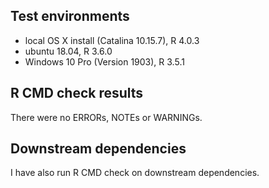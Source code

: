 ## Test environments
* local OS X install (Catalina 10.15.7), R 4.0.3
* ubuntu 18.04, R 3.6.0
* Windows 10 Pro (Version 1903), R 3.5.1

## R CMD check results
There were no ERRORs, NOTEs or WARNINGs.

## Downstream dependencies
I have also run R CMD check on downstream dependencies.
